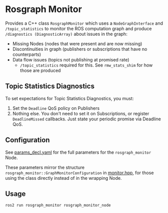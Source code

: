 # Rosgraph Monitor

Provides a C++ class `RosgraphMonitor` which uses a `NodeGraphInterface` and `/topic_statistics` to monitor the ROS computation graph and produce `/diagnostics (DiagnosticArray)` about issues in the graph:
* Missing Nodes (nodes that were present and are now missing)
* Discontinuities in graph (publishers or subscriptions that have no counterparts)
* Data flow issues (topics not publishing at promised rate)
  * `/topic_statistics` required for this. See `rmw_stats_shim` for how those are produced

## Topic Statistics Diagnostics

To set expectations for Topic Statistics Diagnostics, you must:

1. Set the `Deadline` QoS policy on Publishers
1. Nothing else. You don't need to set it on Subscriptions, or register `DeadlineMissed` callbacks. Just state your periodic promise via Deadline QoS.

## Configuration

See [params_decl.yaml](./src/params_decl.yaml) for the full parameters for the `rosgraph_monitor` Node.

These parameters mirror the structure `rosgraph_monitor::GraphMonitorConfiguration` in [monitor.hpp](./include/rosgraph_monitor/monitor.hpp), for those using the class directly instead of in the wrapping Node.

## Usage

```
ros2 run rosgraph_monitor rosgraph_monitor_node
```
